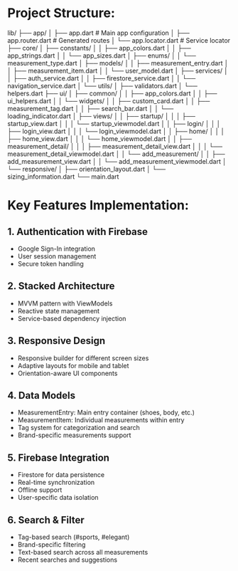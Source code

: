 # Project Structure:

lib/
├── app/
│   ├── app.dart                 # Main app configuration
│   ├── app.router.dart          # Generated routes
│   └── app.locator.dart         # Service locator
├── core/
│   ├── constants/
│   │   ├── app_colors.dart
│   │   ├── app_strings.dart
│   │   └── app_sizes.dart
│   ├── enums/
│   │   └── measurement_type.dart
│   ├── models/
│   │   ├── measurement_entry.dart
│   │   ├── measurement_item.dart
│   │   └── user_model.dart
│   ├── services/
│   │   ├── auth_service.dart
│   │   ├── firestore_service.dart
│   │   └── navigation_service.dart
│   └── utils/
│       ├── validators.dart
│       └── helpers.dart
├── ui/
│   ├── common/
│   │   ├── app_colors.dart
│   │   ├── ui_helpers.dart
│   │   └── widgets/
│   │       ├── custom_card.dart
│   │       ├── measurement_tag.dart
│   │       ├── search_bar.dart
│   │       └── loading_indicator.dart
│   ├── views/
│   │   ├── startup/
│   │   │   ├── startup_view.dart
│   │   │   └── startup_viewmodel.dart
│   │   ├── login/
│   │   │   ├── login_view.dart
│   │   │   └── login_viewmodel.dart
│   │   ├── home/
│   │   │   ├── home_view.dart
│   │   │   └── home_viewmodel.dart
│   │   ├── measurement_detail/
│   │   │   ├── measurement_detail_view.dart
│   │   │   └── measurement_detail_viewmodel.dart
│   │   └── add_measurement/
│   │       ├── add_measurement_view.dart
│   │       └── add_measurement_viewmodel.dart
│   └── responsive/
│       ├── orientation_layout.dart
│       └── sizing_information.dart
└── main.dart

# Key Features Implementation:

## 1. Authentication with Firebase
- Google Sign-In integration
- User session management
- Secure token handling

## 2. Stacked Architecture
- MVVM pattern with ViewModels
- Reactive state management
- Service-based dependency injection

## 3. Responsive Design
- Responsive builder for different screen sizes
- Adaptive layouts for mobile and tablet
- Orientation-aware UI components

## 4. Data Models
- MeasurementEntry: Main entry container (shoes, body, etc.)
- MeasurementItem: Individual measurements within entry
- Tag system for categorization and search
- Brand-specific measurements support

## 5. Firebase Integration
- Firestore for data persistence
- Real-time synchronization
- Offline support
- User-specific data isolation

## 6. Search & Filter
- Tag-based search (#sports, #elegant)
- Brand-specific filtering
- Text-based search across all measurements
- Recent searches and suggestions